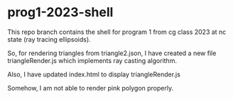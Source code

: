 # prog1-2023-shell
This repo branch contains the shell for program 1 from cg class 2023 at nc state (ray tracing ellipsoids).

So, for rendering triangles from triangle2.json, I have created a new file triangleRender.js which implements ray casting algorithm.

Also, I have updated index.html to display triangleRender.js

Somehow, I am not able to render pink polygon properly.
